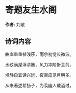 # 寄题友生水阁

**作者**: 刘敞

## 诗词内容

曲岸重重植浅莎，雨余初觉长微波。

水纹满屋浮清簟，风力冲阶折芰荷。

境静自宜诗兴远，夜空应见月明多。

从来著述希扬子，为羡幽人载酒过。

